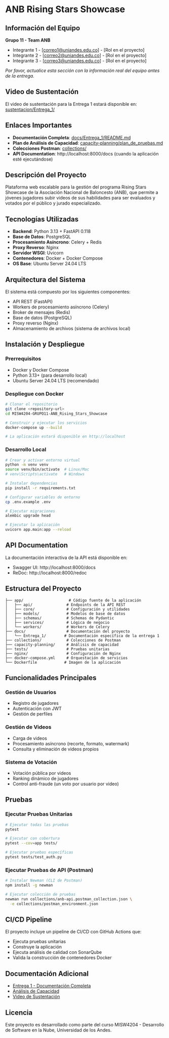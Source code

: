 # ANB Rising Stars Showcase

## Información del Equipo

**Grupo 11 - Team ANB**
- Integrante 1 - [correo1@uniandes.edu.co] - [Rol en el proyecto]
- Integrante 2 - [correo2@uniandes.edu.co] - [Rol en el proyecto]
- Integrante 3 - [correo3@uniandes.edu.co] - [Rol en el proyecto]

*Por favor, actualice esta sección con la información real del equipo antes de la entrega.*

## Video de Sustentación

El video de sustentación para la Entrega 1 estará disponible en: [sustentacion/Entrega_1/](sustentacion/Entrega_1/)

## Enlaces Importantes

- **Documentación Completa**: [docs/Entrega_1/README.md](docs/Entrega_1/README.md)
- **Plan de Análisis de Capacidad**: [capacity-planning/plan_de_pruebas.md](capacity-planning/plan_de_pruebas.md)
- **Colecciones Postman**: [collections/](collections/)
- **API Documentation**: http://localhost:8000/docs (cuando la aplicación esté ejecutándose)

## Descripción del Proyecto

Plataforma web escalable para la gestión del programa Rising Stars Showcase de la Asociación Nacional de Baloncesto (ANB), que permite a jóvenes jugadores subir videos de sus habilidades para ser evaluados y votados por el público y jurado especializado.

## Tecnologías Utilizadas

- **Backend**: Python 3.13 + FastAPI 0.118
- **Base de Datos**: PostgreSQL
- **Procesamiento Asíncrono**: Celery + Redis
- **Proxy Reverso**: Nginx
- **Servidor WSGI**: Uvicorn
- **Contenedores**: Docker + Docker Compose
- **OS Base**: Ubuntu Server 24.04 LTS

## Arquitectura del Sistema

El sistema está compuesto por los siguientes componentes:
- API REST (FastAPI)
- Workers de procesamiento asíncrono (Celery)
- Broker de mensajes (Redis)
- Base de datos (PostgreSQL)
- Proxy reverso (Nginx)
- Almacenamiento de archivos (sistema de archivos local)

## Instalación y Despliegue

### Prerrequisitos
- Docker y Docker Compose
- Python 3.13+ (para desarrollo local)
- Ubuntu Server 24.04 LTS (recomendado)

### Despliegue con Docker
```bash
# Clonar el repositorio
git clone <repository-url>
cd MISW4204-GRUPO11-ANB_Rising_Stars_Showcase

# Construir y ejecutar los servicios
docker-compose up --build

# La aplicación estará disponible en http://localhost
```

### Desarrollo Local
```bash
# Crear y activar entorno virtual
python -m venv venv
source venv/bin/activate  # Linux/Mac
# venv\Scripts\activate   # Windows

# Instalar dependencias
pip install -r requirements.txt

# Configurar variables de entorno
cp .env.example .env

# Ejecutar migraciones
alembic upgrade head

# Ejecutar la aplicación
uvicorn app.main:app --reload
```

## API Documentation

La documentación interactiva de la API está disponible en:
- Swagger UI: http://localhost:8000/docs
- ReDoc: http://localhost:8000/redoc

## Estructura del Proyecto

```
├── app/                    # Código fuente de la aplicación
│   ├── api/               # Endpoints de la API REST
│   ├── core/              # Configuración y utilidades
│   ├── models/            # Modelos de base de datos
│   ├── schemas/           # Schemas de Pydantic
│   ├── services/          # Lógica de negocio
│   └── workers/           # Workers de Celery
├── docs/                  # Documentación del proyecto
│   └── Entrega_1/        # Documentación específica de la entrega 1
├── collections/           # Colecciones de Postman
├── capacity-planning/     # Análisis de capacidad
├── tests/                 # Pruebas unitarias
├── nginx/                 # Configuración de Nginx
├── docker-compose.yml     # Orquestación de servicios
└── Dockerfile            # Imagen de la aplicación
```

## Funcionalidades Principales

### Gestión de Usuarios
- Registro de jugadores
- Autenticación con JWT
- Gestión de perfiles

### Gestión de Videos
- Carga de videos
- Procesamiento asíncrono (recorte, formato, watermark)
- Consulta y eliminación de videos propios

### Sistema de Votación
- Votación pública por videos
- Ranking dinámico de jugadores
- Control anti-fraude (un voto por usuario por video)

## Pruebas

### Ejecutar Pruebas Unitarias
```bash
# Ejecutar todas las pruebas
pytest

# Ejecutar con cobertura
pytest --cov=app tests/

# Ejecutar pruebas específicas
pytest tests/test_auth.py
```

### Ejecutar Pruebas de API (Postman)
```bash
# Instalar Newman (CLI de Postman)
npm install -g newman

# Ejecutar colección de pruebas
newman run collections/anb-api.postman_collection.json \
  -e collections/postman_environment.json
```

## CI/CD Pipeline

El proyecto incluye un pipeline de CI/CD con GitHub Actions que:
- Ejecuta pruebas unitarias
- Construye la aplicación
- Ejecuta análisis de calidad con SonarQube
- Valida la construcción de contenedores Docker

## Documentación Adicional

- [Entrega 1 - Documentación Completa](docs/Entrega_1/)
- [Análisis de Capacidad](capacity-planning/plan_de_pruebas.md)
- [Video de Sustentación](sustentacion/Entrega_1/)

## Licencia

Este proyecto es desarrollado como parte del curso MISW4204 - Desarrollo de Software en la Nube, Universidad de los Andes.